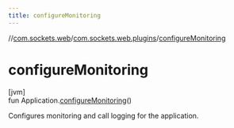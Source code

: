 ```yaml
---
title: configureMonitoring
---
```

//[com.sockets.web](../../index.html)/[com.sockets.web.plugins](index.html)/[configureMonitoring](configure-monitoring.html)



# configureMonitoring



[jvm]\
fun Application.[configureMonitoring](configure-monitoring.html)()



Configures monitoring and call logging for the application.




